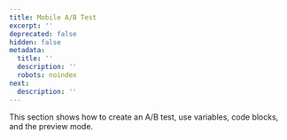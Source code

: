 ```yaml
---
title: Mobile A/B Test
excerpt: ''
deprecated: false
hidden: false
metadata:
  title: ''
  description: ''
  robots: noindex
next:
  description: ''
---
```

This section shows how to create an A/B test, use variables, code blocks, and the preview mode.